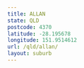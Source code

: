 ```yaml
---
title: ALLAN
state: QLD
postcode: 4370
latitude: -28.195678
longitude: 151.9514612
url: /qld/allan/
layout: suburb
---
```

